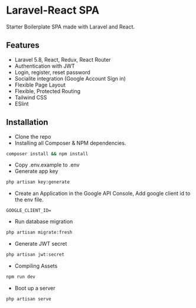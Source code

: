 # Laravel-React SPA

Starter Boilerplate SPA made with Laravel and React.

## Features

- Laravel 5.8, React, Redux, React Router
- Authentication with JWT
- Login, register, reset password
- Socialite integration (Google Account Sign in)
- Flexible Page Layout
- Flexible, Protected Routing
- Tailwind CSS
- ESlint

## Installation

- Clone the repo
- Installing all Composer & NPM dependencies.

```bash
composer install && npm install
```

- Copy .env.example to .env
- Generate app key

```bash
php artisan key:generate
```

- Create an Application in the Google API Console, Add google client id to the env file.

```env
GOOGLE_CLIENT_ID=
```

- Run database migration

```bash
php artisan migrate:fresh
```

- Generate JWT secret

```bash
php artisan jwt:secret
```

- Compiling Assets

```bash
npm run dev
```

- Boot up a server

```bash
php artisan serve
```
